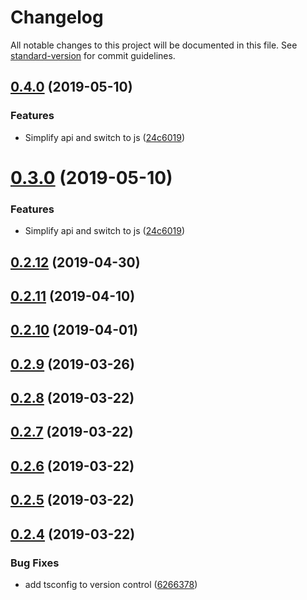 # Changelog

All notable changes to this project will be documented in this file. See [standard-version](https://github.com/conventional-changelog/standard-version) for commit guidelines.

## [0.4.0](https://github.com/mariosant/react-async-hooks/compare/v0.2.12...v0.4.0) (2019-05-10)


### Features

* Simplify api and switch to js ([24c6019](https://github.com/mariosant/react-async-hooks/commit/24c6019))



# [0.3.0](https://github.com/mariosant/react-async-hooks/compare/v0.2.12...v0.3.0) (2019-05-10)


### Features

* Simplify api and switch to js ([24c6019](https://github.com/mariosant/react-async-hooks/commit/24c6019))



## [0.2.12](https://github.com/mariosant/react-async-hooks/compare/v0.2.11...v0.2.12) (2019-04-30)



## [0.2.11](https://github.com/mariosant/react-async-hooks/compare/v0.2.10...v0.2.11) (2019-04-10)



## [0.2.10](https://github.com/mariosant/react-async-hooks/compare/v0.2.9...v0.2.10) (2019-04-01)



## [0.2.9](https://github.com/mariosant/react-async-hooks/compare/v0.2.8...v0.2.9) (2019-03-26)



## [0.2.8](https://github.com/mariosant/react-async-hooks/compare/v0.2.6...v0.2.8) (2019-03-22)



## [0.2.7](https://github.com/mariosant/react-async-hooks/compare/v0.2.6...v0.2.7) (2019-03-22)



## [0.2.6](https://github.com/mariosant/react-async-hooks/compare/v0.2.5...v0.2.6) (2019-03-22)



## [0.2.5](https://github.com/mariosant/react-async-hooks/compare/v0.2.4...v0.2.5) (2019-03-22)



## [0.2.4](https://github.com/mariosant/react-async-hooks/compare/v0.2.2...v0.2.4) (2019-03-22)


### Bug Fixes

* add tsconfig to version control ([6266378](https://github.com/mariosant/react-async-hooks/commit/6266378))
